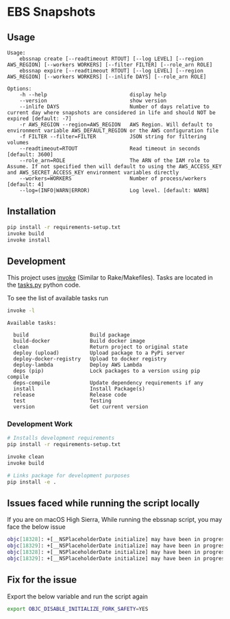 # EBS Snapshots

## Usage

```
Usage:
    ebssnap create [--readtimeout RTOUT] [--log LEVEL] [--region AWS_REGION] [--workers WORKERS] [--filter FILTER] [--role_arn ROLE]
    ebssnap expire [--readtimeout RTOUT] [--log LEVEL] [--region AWS_REGION] [--workers WORKERS] [--inlife DAYS] [--role_arn ROLE]

Options:
    -h --help                           display help
    --version                           show version
    --inlife DAYS                       Number of days relative to current day where snapshots are considered in life and should NOT be expired [default: -7]
    -r AWS_REGION --region=AWS_REGION   AWS Region. Will default to environment variable AWS_DEFAULT_REGION or the AWS configuration file
    -f FILTER --filter=FILTER           JSON string for filtering volumes
    --readtimeout=RTOUT                 Read timeout in seconds [default: 3600]
    --role_arn=ROLE                     The ARN of the IAM role to Assume. If not specified then will default to using the AWS_ACCESS_KEY and AWS_SECRET_ACCESS_KEY environment variables directly
    --workers=WORKERS                   Number of process/workers [default: 4]
    --log=(INFO|WARN|ERROR)             Log level. [default: WARN]
```

## Installation

```bash
pip install -r requirements-setup.txt
invoke build
invoke install
```

## Development

This project uses [invoke](http://www.pyinvoke.org/) (Similar to Rake/Makefiles).
Tasks are located in the [tasks.py](./tasks.py) python code.

To see the list of available tasks run
```bash
invoke -l
```
```
Available tasks:

  build                    Build package
  build-docker             Build docker image
  clean                    Return project to original state
  deploy (upload)          Upload package to a PyPi server
  deploy-docker-registry   Upload to docker registry
  deploy-lambda            Deploy AWS Lambda
  deps (pip)               Lock packages to a version using pip compile
  deps-compile             Update dependency requirements if any
  install                  Install Package(s)
  release                  Release code
  test                     Testing
  version                  Get current version
```

### Development Work
```bash
# Installs development requirements
pip install -r requirements-setup.txt

invoke clean
invoke build

# Links package for development purposes
pip install -e .
```

## Issues faced while running the script locally

If you are on macOS High Sierra, While running the ebssnap script, you may face the below issue

```bash
objc[18328]: +[__NSPlaceholderDate initialize] may have been in progress in another thread when fork() was called.
objc[18329]: +[__NSPlaceholderDate initialize] may have been in progress in another thread when fork() was called.
objc[18328]: +[__NSPlaceholderDate initialize] may have been in progress in another thread when fork() was called. We cannot safely call it or ignore it in the fork() child process. Crashing instead. Set a breakpoint on objc_initializeAfterForkError to debug.
objc[18329]: +[__NSPlaceholderDate initialize] may have been in progress in another thread when fork() was called. We cannot safely call it or ignore it in the fork() child process. Crashing instead. Set a breakpoint on objc_initializeAfterForkError to debug.
```

## Fix for the issue

Export the below variable and run the script again
```bash
export OBJC_DISABLE_INITIALIZE_FORK_SAFETY=YES
```
